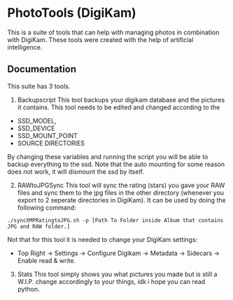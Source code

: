 
# PhotoTools (DigiKam)

This is a suite of tools that can help with managing photos in combination with DigiKam. These tools were created with the help of artificial intelligence.



## Documentation

This suite has 3 tools.

1. Backupscript 
This tool backups your digikam database and the pictures it contains. This tool needs to be edited and changed according to the
* SSD_MODEL, 
* SSD_DEVICE
* SSD_MOUNT_POINT
* SOURCE DIRECTORIES
  
By changing these variables and running the script you will be able to backup everything to the ssd. Note that the auto mounting for some reason does not work, it will dismount the ssd by itself.

2. RAWtoJPGSync
This tool will sync the rating (stars) you gave your RAW files and sync them to the jpg files in the other directory (whenever you export to 2 seperate directories in DigiKam). It can be used by doing the following command:

`./syncXMPRatingtoJPG.sh -p [Path To Folder inside Album that contains JPG and RAW folder.] `

Not that for this tool it is needed to change your DigiKam settings:

* Top Right -> Settings -> Configure Digikam -> Metadata -> Sidecars -> Enable read & write. 

3. Stats
This tool simply shows you what pictures you made but is still a W.I.P. change accordingly to your things, idk i hope you can read python.
